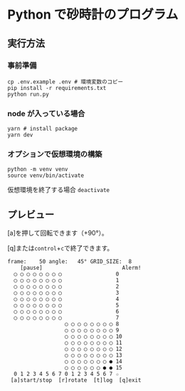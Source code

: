 # Python で砂時計のプログラム

## 実行方法

### 事前準備

```shell
cp .env.example .env # 環境変数のコピー
pip install -r requirements.txt
python run.py
```

### node が入っている場合

```shell
yarn # install package
yarn dev
```

### オプションで仮想環境の構築

```shell
python -m venv venv
source venv/bin/activate
```

仮想環境を終了する場合 `deactivate`

## プレビュー

[a]を押して回転できます（+90°）。

[q]または`control`+`c`で終了できます。

```shell
frame:    50 angle:   45° GRID_SIZE:  8
    [pause]                         Alerm!
  ◯ ◯ ◯ ◯ ◯ ◯ ◯ ◯                 0
  ◯ ◯ ◯ ◯ ◯ ◯ ◯ ◯                 1
  ◯ ◯ ◯ ◯ ◯ ◯ ◯ ◯                 2
  ◯ ◯ ◯ ◯ ◯ ◯ ◯ ◯                 3
  ◯ ◯ ◯ ◯ ◯ ◯ ◯ ◯                 4
  ◯ ◯ ◯ ◯ ◯ ◯ ◯ ◯                 5
  ◯ ◯ ◯ ◯ ◯ ◯ ◯ ◯                 6
  ◯ ◯ ◯ ◯ ◯ ◯ ◯ ◯                 7
                  ◯ ◯ ◯ ◯ ◯ ◯ ◯ ◯ 8
                  ◯ ◯ ◯ ◯ ◯ ◯ ◯ ◯ 9
                  ◯ ◯ ◯ ◯ ◯ ◯ ◯ ◯ 10
                  ◯ ◯ ◯ ◯ ◯ ◯ ◯ ◯ 11
                  ◯ ◯ ◯ ◯ ◯ ◯ ◯ ◯ 12
                  ◯ ◯ ◯ ◯ ◯ ◯ ◯ ◯ 13
                  ◯ ◯ ◯ ◯ ◯ ◯ ◯ ● 14
                  ◯ ◯ ◯ ◯ ◯ ◯ ● ● 15
  0 1 2 3 4 5 6 7 0 1 2 3 4 5 6 7 ☆
 [a]start/stop  [r]rotate  [t]log  [q]exit
```
